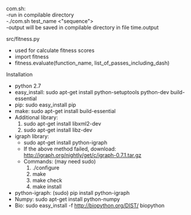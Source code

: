 com.sh:  
-run in compilable directory  
-./com.sh test_name <"sequence">  
-output will be saved in compilable directory in file time.output

src/fitness.py
- used for calculate fitness scores
- import fitness
- fitness.evaluate(function_name, list_of_passes_including_dash)

Installation
- python 2.7
- easy_install: sudo apt-get install python-setuptools python-dev build-essential 
- pip: sudo easy_install pip 
- make: sudo apt-get install build-essential
- Additional library: 
    1. sudo apt-get install libxml2-dev
    2. sudo apt-get install libz-dev
- igraph library:
  - sudo apt-get install python-igraph
  - If the above method failed, download: http://igraph.org/nightly/get/c/igraph-0.7.1.tar.gz
  - Commands: (may need sudo)
      1. ./configure
      2. make
      3. make check
      4. make install
- python-igraph: (sudo) pip install python-igraph
- Numpy: sudo apt-get install python-numpy
- Bio: sudo easy_install -f http://biopython.org/DIST/ biopython
